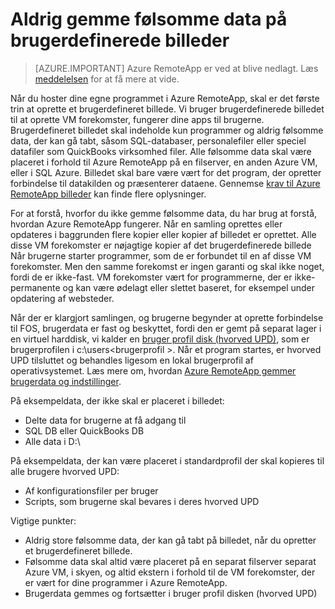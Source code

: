 
<properties
    pageTitle="Aldrig gemme følsomme data på brugerdefinerede billeder til Azure RemoteApp | Microsoft Azure"
    description="Få mere at vide om retningslinjerne for lagring af data i brugerdefinerede billeder i Azure RemoteApp"
    services="remoteapp"
    documentationCenter=""
    authors="lizap"
    manager="mbaldwin" />

<tags
    ms.service="remoteapp"
    ms.workload="compute"
    ms.tgt_pltfrm="na"
    ms.devlang="na"
    ms.topic="article"
    ms.date="08/15/2016"
    ms.author="elizapo" />


# <a name="never-store-sensitive-data-on-custom-images"></a>Aldrig gemme følsomme data på brugerdefinerede billeder

> [AZURE.IMPORTANT]
> Azure RemoteApp er ved at blive nedlagt. Læs [meddelelsen](https://go.microsoft.com/fwlink/?linkid=821148) for at få mere at vide.

Når du hoster dine egne programmet i Azure RemoteApp, skal er det første trin at oprette et brugerdefineret billede. Vi bruger brugerdefinerede billedet til at oprette VM forekomster, fungerer dine apps til brugerne. Brugerdefineret billedet skal indeholde kun programmer og aldrig følsomme data, der kan gå tabt, såsom SQL-databaser, personalefiler eller speciel datafiler som QuickBooks virksomhed filer. Alle følsomme data skal være placeret i forhold til Azure RemoteApp på en filserver, en anden Azure VM, eller i SQL Azure. Billedet skal bare være vært for det program, der opretter forbindelse til datakilden og præsenterer dataene. Gennemse [krav til Azure RemoteApp billeder](remoteapp-imagereqs.md) kan finde flere oplysninger. 

For at forstå, hvorfor du ikke gemme følsomme data, du har brug at forstå, hvordan Azure RemoteApp fungerer. Når en samling oprettes eller opdateres i baggrunden flere kopier eller kopier af billedet er oprettet. Alle disse VM forekomster er nøjagtige kopier af det brugerdefinerede billede Når brugerne starter programmer, som de er forbundet til en af disse VM forekomster. Men den samme forekomst er ingen garanti og skal ikke noget, fordi de er ikke-fast. VM forekomster vært for programmerne, der er ikke-permanente og kan være ødelagt eller slettet baseret, for eksempel under opdatering af websteder. 

Når der er klargjort samlingen, og brugerne begynder at oprette forbindelse til FOS, brugerdata er fast og beskyttet, fordi den er gemt på separat lager i en virtuel harddisk, vi kalder en [bruger profil disk (hvorved UPD)](remoteapp-upd.md), som er brugerprofilen i c:\users\<brugerprofil >. Når et program startes, er hvorved UPD tilsluttet og behandles ligesom en lokal brugerprofil af operativsystemet. Læs mere om, hvordan [Azure RemoteApp gemmer brugerdata og indstillinger](remoteapp-upd.md).

På eksempeldata, der ikke skal er placeret i billedet:

- Delte data for brugerne at få adgang til
- SQL DB eller QuickBooks DB
- Alle data i D:\

På eksempeldata, der kan være placeret i standardprofil der skal kopieres til alle brugere hvorved UPD:

- Af konfigurationsfiler per bruger
- Scripts, som brugerne skal bevares i deres hvorved UPD

Vigtige punkter:

- Aldrig store følsomme data, der kan gå tabt på billedet, når du opretter et brugerdefineret billede.
- Følsomme data skal altid være placeret på en separat filserver separat Azure VM, i skyen, og altid ekstern i forhold til de VM forekomster, der er vært for dine programmer i Azure RemoteApp. 
- Brugerdata gemmes og fortsætter i bruger profil disken (hvorved UPD)


